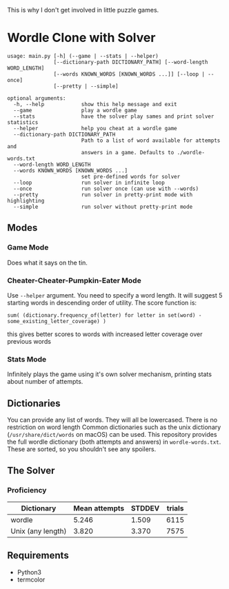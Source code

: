 This is why I don't get involved in little puzzle games.

# Wordle Clone with Solver

```
usage: main.py [-h] (--game | --stats | --helper)
               [--dictionary-path DICTIONARY_PATH] [--word-length WORD_LENGTH]
               [--words KNOWN_WORDS [KNOWN_WORDS ...]] [--loop | --once]
               [--pretty | --simple]

optional arguments:
  -h, --help            show this help message and exit
  --game                play a wordle game
  --stats               have the solver play sames and print solver statistics
  --helper              help you cheat at a wordle game
  --dictionary-path DICTIONARY_PATH
                        Path to a list of word available for attempts and
                        answers in a game. Defaults to ./wordle-words.txt
  --word-length WORD_LENGTH
  --words KNOWN_WORDS [KNOWN_WORDS ...]
                        set pre-defined words for solver
  --loop                run solver in infinite loop
  --once                run solver once (can use with --words)
  --pretty              run solver in pretty-print mode with highlighting
  --simple              run solver without pretty-print mode
```

## Modes

### Game Mode
Does what it says on the tin.

### Cheater-Cheater-Pumpkin-Eater Mode
Use `--helper` argument. You need to specify a word length.
It will suggest 5 starting words in descending order of utility.
The score function is:
```
sum( (dictionary.frequency_of(letter) for letter in set(word) - some_existing_letter_coverage) )
```
this gives better scores to words with increased letter coverage over previous words

### Stats Mode
Infinitely plays the game using it's own solver mechanism, printing stats about number of attempts.


## Dictionaries
You can provide any list of words.
They will all be lowercased.
There is no restriction on word length
Common dictionaries such as the unix dictionary (`/usr/share/dict/words` on macOS) can be used.
This repository provides the full wordle dictionary (both attempts and answers) in `wordle-words.txt`.
These are sorted, so you shouldn't see any spoilers.

## The Solver

### Proficiency

| Dictionary        | Mean attempts | STDDEV | trials |
|-------------------|---------------|--------|--------|
| wordle            | 5.246         | 1.509  | 6115   |
| Unix (any length) | 3.820         | 3.370  | 7575   |


## Requirements
- Python3
- termcolor
